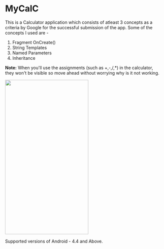 # MyCalC
This is a Calculator application which consists of atleast 3 concepts as a criteria by Google for the successful submission of the app. 
Some of the concepts I used are -
1) Fragment OnCreate()
2) String Templates
3) Named Parameters
4) Inheritance

<b>Note:</b> When you'll use the assignments (such as +,-,/,*) in the calculator, they won't be visible so move ahead without worrying why is it not working.

<img align="center" width="270" height="500" src="https://drive.google.com/uc?export=view&id=1FTSrmkH6kl_JLYJUbz8FMB5RMIC9KEWs">


Supported versions of Android - 4.4 and Above.
